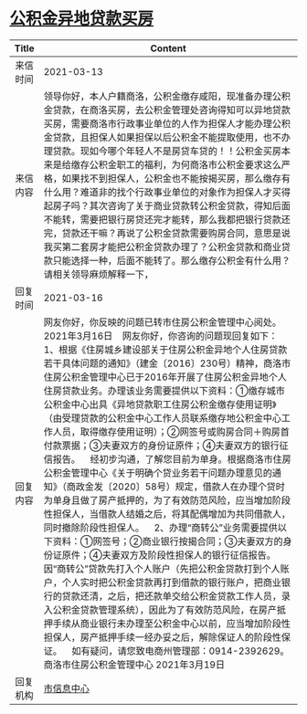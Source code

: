 # <a href="http://www.shangluo.gov.cn/zmhd/ldxxxx.jsp?urltype=leadermail.LeaderMailContentUrl&wbtreeid=1112&leadermailid=7020">公积金异地贷款买房</a>
| Title |                                                                                                                                                                                                                                                                                                                                                                     Content                                                                                                                                                                                                                                                                                                                                                                     |
|:-----:|-------------------------------------------------------------------------------------------------------------------------------------------------------------------------------------------------------------------------------------------------------------------------------------------------------------------------------------------------------------------------------------------------------------------------------------------------------------------------------------------------------------------------------------------------------------------------------------------------------------------------------------------------------------------------------------------------------------------------------------------------|
| 来信时间  | 2021-03-13                                                                                                                                                                                                                                                                                                                                                                                                                                                                                                                                                                                                                                                                                                                                      |
| 来信内容  | 领导你好，本人户籍商洛，公积金缴存咸阳，现准备办理公积金贷款，在商洛买房，去公积金管理处咨询得知可以异地贷款买房，需要商洛市行政事业单位的人作为担保人才能办理公积金贷款，且担保人如果担保以后公积金不能提取使用，也不办理贷款。现如今哪个年轻人不是房贷车贷的！！公积金买房本来是给缴存公积金职工的福利，为何商洛市公积金要求这么严格，如果找不到担保人，公积金也不能按揭买房，那么缴存有什么用？难道非的找个行政事业单位的对象作为担保人才买得起房子吗？其次咨询了关于商业贷款转公积金贷款，得知后面不能转，需要把银行房贷还完才能转，那么我都把银行贷款还完，贷款还干嘛？再说了公积金贷款需要购房合同，意思是说我买第二套房才能把公积金贷款办理了？公积金贷款和商业贷款只能选择一种，后面不能转了。那么缴存公积金有什么用？请相关领导麻烦解释一下，                                                                                                                                                                                                                                                                                                                                                                     |
| 回复时间  | 2021-03-16                                                                                                                                                                                                                                                                                                                                                                                                                                                                                                                                                                                                                                                                                                                                      |
| 回复内容  | 网友你好，你反映的问题已转市住房公积金管理中心阅处。2021年3月16日    网友你好，你咨询的问题现回复如下：    1、根据《住房城乡建设部关于住房公积金异地个人住房贷款若干具体问题的通知》（建金〔2016〕230号）精神，商洛市住房公积金管理中心已于2016年开展了住房公积金异地个人住房贷款业务。办理该业务需要提供以下资料：①缴存城市公积金中心出具《异地贷款职工住房公积金缴存使用证明》（由受理贷款的公积金中心工作人员联系缴存地公积金中心工作人员，取得缴存使用证明）；②网签号或购房合同＋购房首付款票据；③夫妻双方的身份证原件；④夫妻双方的银行征信报告。    经初步沟通，了解您目前为单身。根据商洛市住房公积金管理中心《关于明确个贷业务若干问题办理意见的通知》（商政金发〔2020〕58号）规定，借款人在办理个贷时为单身且做了房产抵押的，为了有效防范风险，应当增加阶段性担保人，当借款人结婚之后，将其配偶增加为共同借款人，同时撤除阶段性担保人。    2、办理“商转公”业务需要提供以下资料：①网签号；②商业银行按揭合同；③夫妻双方的身份证原件；④夫妻双方及阶段性担保人的银行征信报告。因“商转公”贷款先打入个人账户（先把公积金贷款打到个人账户，个人实时把公积金贷款再打到借款的银行账户，把商业银行的贷款还清，之后，把还款单交给公积金贷款工作人员，录入公积金贷款管理系统），因此为了有效防范风险，在房产抵押手续从商业银行未办理至公积金中心以前，应当增加阶段性担保人，房产抵押手续一经办妥之后，解除保证人的阶段性保证。    如有疑问，请您致电商州管理部：0914-2392629。商洛市住房公积金管理中心 2021年3月19日 |
| 回复机构  | <a href="../../categories/agencies/市信息中心.md">市信息中心</a>                                                                                                                                                                                                                                                                                                                                                                                                                                                                                                                                                                                                                                                                                          |